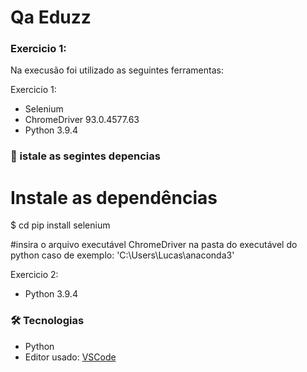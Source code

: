 # Qa Eduzz

### Exercicio 1:

Na execusão foi utilizado as seguintes ferramentas:

Exercicio 1:

* Selenium
* ChromeDriver 93.0.4577.63
* Python 3.9.4

### 🎲 istale as segintes depencias
# Instale as dependências
$ cd pip install selenium

#insira o arquivo executável ChromeDriver na pasta do executável do python
caso de exemplo: 'C:\Users\Lucas\anaconda3\'

Exercicio 2:
* Python 3.9.4

### 🛠 Tecnologias
* Python
* Editor usado: [VSCode](https://code.visualstudio.com/)

